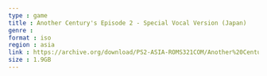 ```yaml
---
type : game
title : Another Century's Episode 2 - Special Vocal Version (Japan)
genre : 
format : iso
region : asia
link : https://archive.org/download/PS2-ASIA-ROMS321COM/Another%20Century%27s%20Episode%202%20-%20Special%20Vocal%20Version%20%28Japan%29.7z
size : 1.9GB
---
```

